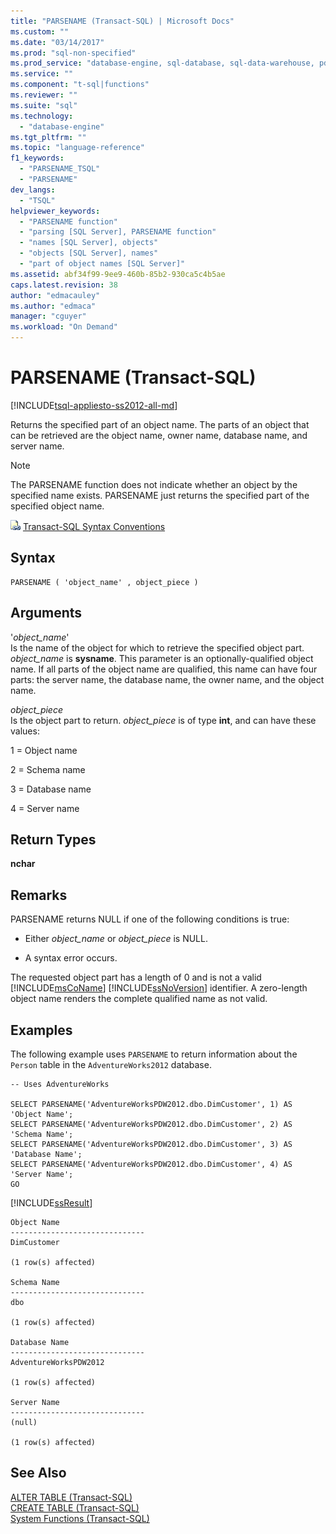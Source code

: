```yaml
---
title: "PARSENAME (Transact-SQL) | Microsoft Docs"
ms.custom: ""
ms.date: "03/14/2017"
ms.prod: "sql-non-specified"
ms.prod_service: "database-engine, sql-database, sql-data-warehouse, pdw"
ms.service: ""
ms.component: "t-sql|functions"
ms.reviewer: ""
ms.suite: "sql"
ms.technology: 
  - "database-engine"
ms.tgt_pltfrm: ""
ms.topic: "language-reference"
f1_keywords: 
  - "PARSENAME_TSQL"
  - "PARSENAME"
dev_langs: 
  - "TSQL"
helpviewer_keywords: 
  - "PARSENAME function"
  - "parsing [SQL Server], PARSENAME function"
  - "names [SQL Server], objects"
  - "objects [SQL Server], names"
  - "part of object names [SQL Server]"
ms.assetid: abf34f99-9ee9-460b-85b2-930ca5c4b5ae
caps.latest.revision: 38
author: "edmacauley"
ms.author: "edmaca"
manager: "cguyer"
ms.workload: "On Demand"
---
```

# PARSENAME (Transact-SQL)
[!INCLUDE[tsql-appliesto-ss2012-all-md](../../includes/tsql-appliesto-ss2012-all-md.md)]

  Returns the specified part of an object name. The parts of an object that can be retrieved are the object name, owner name, database name, and server name.  
  
> [!NOTE]  
>  The PARSENAME function does not indicate whether an object by the specified name exists. PARSENAME just returns the specified part of the specified object name.  
  
 ![Topic link icon](../../database-engine/configure-windows/media/topic-link.gif "Topic link icon") [Transact-SQL Syntax Conventions](../../t-sql/language-elements/transact-sql-syntax-conventions-transact-sql.md)  
  
## Syntax  
  
```  
PARSENAME ( 'object_name' , object_piece )   
```  
  
## Arguments  
 '*object_name*'  
 Is the name of the object for which to retrieve the specified object part. *object_name* is **sysname**. This parameter is an optionally-qualified object name. If all parts of the object name are qualified, this name can have four parts: the server name, the database name, the owner name, and the object name.  
  
 *object_piece*  
 Is the object part to return. *object_piece* is of type **int**, and can have these values:  
  
 1 = Object name  
  
 2 = Schema name  
  
 3 = Database name  
  
 4 = Server name  
  
## Return Types  
 **nchar**  
  
## Remarks  
 PARSENAME returns NULL if one of the following conditions is true:  
  
-   Either *object_name* or *object_piece* is NULL.  
  
-   A syntax error occurs.  
  
 The requested object part has a length of 0 and is not a valid [!INCLUDE[msCoName](../../includes/msconame-md.md)] [!INCLUDE[ssNoVersion](../../includes/ssnoversion-md.md)] identifier. A zero-length object name renders the complete qualified name as not valid.  
  
## Examples  
 The following example uses `PARSENAME` to return information about the `Person` table in the `AdventureWorks2012` database.  
  
```  
-- Uses AdventureWorks  
  
SELECT PARSENAME('AdventureWorksPDW2012.dbo.DimCustomer', 1) AS 'Object Name';  
SELECT PARSENAME('AdventureWorksPDW2012.dbo.DimCustomer', 2) AS 'Schema Name';  
SELECT PARSENAME('AdventureWorksPDW2012.dbo.DimCustomer', 3) AS 'Database Name';  
SELECT PARSENAME('AdventureWorksPDW2012.dbo.DimCustomer', 4) AS 'Server Name';  
GO  
```  
  
 [!INCLUDE[ssResult](../../includes/ssresult-md.md)]  
```
Object Name
------------------------------
DimCustomer

(1 row(s) affected)

Schema Name
------------------------------
dbo

(1 row(s) affected)

Database Name
------------------------------
AdventureWorksPDW2012

(1 row(s) affected)

Server Name
------------------------------
(null)

(1 row(s) affected)
```
  
## See Also  
 [ALTER TABLE &#40;Transact-SQL&#41;](../../t-sql/statements/alter-table-transact-sql.md)   
 [CREATE TABLE &#40;Transact-SQL&#41;](../../t-sql/statements/create-table-transact-sql.md)   
 [System Functions &#40;Transact-SQL&#41;](../../relational-databases/system-functions/system-functions-for-transact-sql.md)  
  
  


